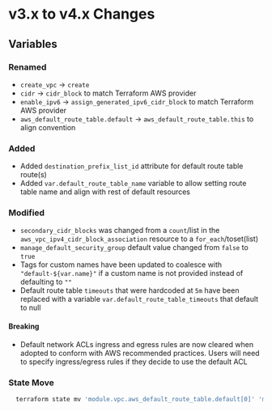 # v3.x to v4.x Changes

## Variables

### Renamed

- `create_vpc` -> `create`
- `cidr` -> `cidr_block` to match Terraform AWS provider
- `enable_ipv6` -> `assign_generated_ipv6_cidr_block` to match Terraform AWS provider
- `aws_default_route_table.default` -> `aws_default_route_table.this` to align convention

### Added

- Added `destination_prefix_list_id` attribute for default route table route(s)
- Added `var.default_route_table_name` variable to allow setting route table name and align with rest of default resources

### Modified

- `secondary_cidr_blocks` was changed from a `count`/list in the `aws_vpc_ipv4_cidr_block_association` resource to a `for_each`/toset(list)
- `manage_default_security_group` default value changed from `false` to `true`
- Tags for custom names have been updated to coalesce with `"default-${var.name}"` if a custom name is not provided instead of defaulting to `""`
- Default route table `timeouts` that were hardcoded at `5m` have been replaced with a variable `var.default_route_table_timeouts` that default to null

#### Breaking

- Default network ACLs ingress and egress rules are now cleared when adopted to conform with AWS recommended practices. Users will need to specify ingress/egress rules if they decide to use the default ACL


### State Move

```bash
  terraform state mv 'module.vpc.aws_default_route_table.default[0]' 'module.vpc.aws_default_route_table.this[0]'
```

